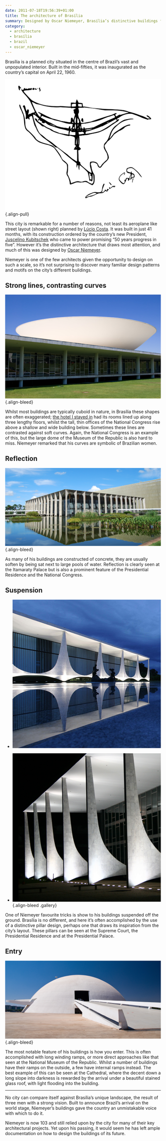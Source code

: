 ```yaml
---
date: 2011-07-18T19:56:39+01:00
title: The architecture of Brasília
summary: Designed by Oscar Niemeyer, Brasília’s distinctive buildings feature a number of recurring design patterns and motifs.
category:
  - architecture
  - brasília
  - brazil
  - oscar_niemeyer
---
```


Brasília is a planned city situated in the centre of Brazil’s vast and unpopulated interior. Built in the mid-fifties, it was inaugurated as the country’s capital on April 22, 1960.

![Sketched plan of Brasília.](/media/2011/199/a1/plan.svg)
{.align-pull}

This city is remarkable for a number of reasons, not least its aeroplane like street layout (shown right) planned by [Lúcio Costa][1]. It was built in just 41 months, with its construction ordered by the country’s new President, [Juscelino Kubitschek][2] who came to power promising “50 years progress in five”. However it’s the distinctive architecture that draws most attention, and much of this was designed by [Oscar Niemeyer][3].

Niemeyer is one of the few architects given the opportunity to design on such a scale, so it’s not surprising to discover many familiar design patterns and motifs on the city’s different buildings.

## Strong lines, contrasting curves

[![The National Congress building.](/media/2011/199/a1/lines.jpg "Brasília’s signature building, the National Congress, beautifully demonstrates the contrast of strong linear shapes against graceful curves. Shown here is the dome of the Chamber of the Deputies resting upon the shallow base of the building. Photograph: Christoph Diewald")][i1]
{.align-bleed}

Whilst most buildings are typically cuboid in nature, in Brasília these shapes are often exaggerated; [the hotel I stayed in][4] had its rooms lined up along three lengthy floors, whilst the tall, thin offices of the National Congress rise above a shallow and wide building below. Sometimes these lines are contrasted against soft curves. Again, the National Congress is an example of this, but the large dome of the Museum of the Republic is also hard to miss. Niemeyer remarked that his curves are symbolic of Brazilian women.

## Reflection

[![The Itamaraty Palace.](/media/2011/199/a1/reflection.jpg "Reflection of Itamaraty Palace into the surrounding pool is integral to the building’s design. Photograph: A C Moraes")][i2]
{.align-bleed}

As many of his buildings are constructed of concrete, they are usually soften by being sat next to large pools of water. Reflection is clearly seen at the Itamaraty Palace but is also a prominent feature of the Presidential Residence and the National Congress.

## Suspension

- [![The Presidential Residence.](/media/2011/199/a1/suspension_1.jpg "Familiar pillar design at the Presidential Residence. Photograph: Palácio do Planalto")][i3]

- [![Supreme Federal Court buildings.](/media/2011/199/a1/suspension_2.jpg "Repeated again at the Supreme Federal Court. Photograph: Vitor Sá")][i4]
  {.align-bleed .gallery}

One of Niemeyer favourite tricks is show to his buildings suspended off the ground. Brasília is no different, and here it’s often accomplished by the use of a distinctive pillar design, perhaps one that draws its inspiration from the city’s layout. These pillars can be seen at the Supreme Court, the Presidential Residence and at the Presidential Palace.

## Entry

[![The National Museum of the Republic.](/media/2011/199/a1/entry.jpg "Entry to the National Museum of the Republic is via a long sloping ramp. Photograph: Florian Knorn")][i5]
{.align-bleed}

The most notable feature of his buildings is how you enter. This is often accomplished with long winding ramps, or more direct approaches like that seen at the National Museum of the Republic. Whilst a number of buildings have their ramps on the outside, a few have internal ramps instead. The best example of this can be seen at the Cathedral, where the decent down a long slope into darkness is rewarded by the arrival under a beautiful stained glass roof, with light flooding into the building.

---

No city can compare itself against Brasília’s unique landscape, the result of three men with a strong vision. Built to announce Brazil’s arrival on the world stage, Niemeyer’s buildings gave the country an unmistakable voice with which to do it.

Niemeyer is now 103 and still relied upon by the city for many of their key architectural projects. Yet upon his passing, it would seem he has left ample documentation on how to design the buildings of its future.

[1]: https://en.wikipedia.org/wiki/Lucio_Costa
[2]: https://en.wikipedia.org/wiki/Juscelino_Kubitschek
[3]: https://en.wikipedia.org/wiki/Oscar_Niemeyer
[4]: /2011/087/a1/brasilia_palace_hotel/
[i1]: https://www.flickr.com/photos/chris_diewald/2656782975/
[i2]: https://www.flickr.com/photos/acmoraes/2488214984/
[i3]: http://info.planalto.gov.br/exec/inf_fotografiagrande.cfm?foto=05042006P00028
[i4]: https://www.flickr.com/photos/19967853@N00/18391299/
[i5]: https://www.flickr.com/photos/el_floz/1424610618/
